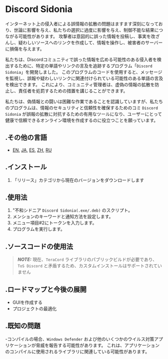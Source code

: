 # Discord Sidonia 
インターネット上の侵入者による誤情報の拡散の問題はますます深刻になっており、世論に影響を与え、私たちの選択に過度に影響を与え、制御不能な結果につながる可能性があります。 攻撃者は意図的に誤った情報を投稿し、事実を改ざんし、疑わしいソースへのリンクを作成して、情報を操作し、被害者のサーバーに損傷を与えます。

私たちは、Discordコミュニティで誤った情報を広める可能性のある侵入者を検出するために、特定の単語やリンクの言及を追跡するプログラム「`Discord Sidonia`」を開発しました。 このプログラムのコードを使用すると、メッセージを監視し、誤報や疑わしいリンクに関連付けられている可能性のある単語の言及を検出できます。 これにより、コミュニティ管理者は、虚偽の情報の拡散を防止し、責任者を処罰するための措置を講じることができます。

私たちは、偽情報との闘いは困難な作業であることを認識していますが、私たちのプログラムは、情報のセキュリティと信頼性を確保するためのコミ `Discord Sidonia` が誤報の拡散に対抗するための有用なツールになり、ユーザーにとって健康で信頼できるオンライン環境を作成するのに役立つことを願っています。

## .その他の言語
- [EN](README.md), [JA](README.ja.md), [ES](README.es.md), [ZH](README.zh.md), [RU](README.ru.md)

## .インストール
1. 「リリース」カテゴリから現在のバージョンをダウンロードします

## .使用法
1. "不和シドニア `Discord Sidonia(.exe/.deb)` のスクリプト。
2. メンションのキーワードと通知方法を設定します。
3. メニュー項目#2にトークンを入力します。
4. プログラムを実行します。

## .ソースコードの使用法
>**_NOTE:_** 現在、`TeraCord` ライブラリのパブリックビルドが必要であり、`ToS Discord` と矛盾するため、カスタムインストールはサポートされていません

## .ロードマップと今後の展開
- GUIを作成する
- プロジェクトの最適化

## .既知の問題
-コンパイルの場合、`Windows Defender` および他のいくつかのウイルス対策アプリケーションが脅威を報告する可能性があります。 これは、アプリケーションのコンパイルに使用されるライブラリに関連している可能性があります。
